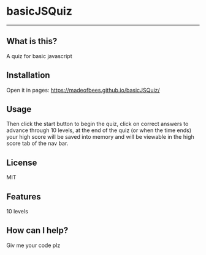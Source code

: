 # basicJSQuiz
----------------------
## What is this?   
A quiz for basic javascript

## Installation

Open it in pages: https://madeofbees.github.io/basicJSQuiz/


## Usage
Then click the start button to begin the quiz, click on correct answers to advance through 10 levels, at the end of the quiz (or when the time ends) your high score will be saved into memory and will be viewable in the high score tab of the nav bar.

## License

MIT

## Features
10 levels 

## How can I help?
Giv me your code plz

